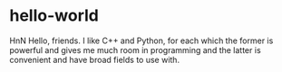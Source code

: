 # hello-world
HnN
Hello, friends. I like C++ and Python, for each which the former is powerful and gives me much room in programming and the latter is convenient and have broad fields to use with.
